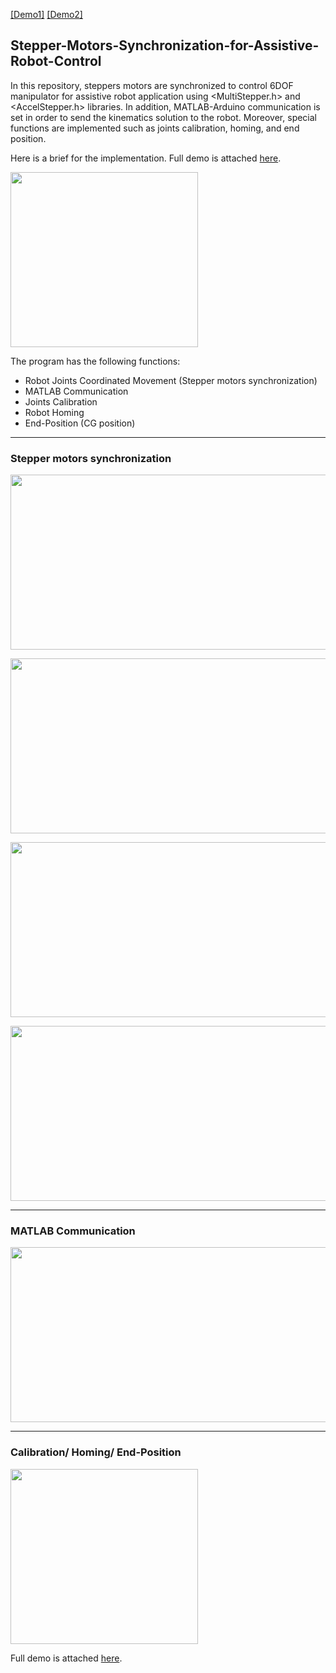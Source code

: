 [[Demo1]](https://youtu.be/Y6f2tksF_T4) [[Demo2]](https://youtu.be/XSTnO-91fX4)
## Stepper-Motors-Synchronization-for-Assistive-Robot-Control
In this repository, steppers motors are synchronized to control 6DOF manipulator for assistive robot application using <MultiStepper.h> and <AccelStepper.h> libraries. In addition, MATLAB-Arduino communication is set in order to send the kinematics solution to the robot. Moreover, special functions are implemented such as joints calibration, homing, and end position. 

Here is a brief for the implementation. Full demo is attached [here](https://youtu.be/Y6f2tksF_T4).
<p align="left"><img src="https://user-images.githubusercontent.com/90580636/146723211-144d0847-4ea3-4b66-bcab-db4f1eefaf8c.gif" width="300" height="280" /></p>

The program has the following functions:
- Robot Joints Coordinated Movement (Stepper motors synchronization)
- MATLAB Communication 
- Joints Calibration 
- Robot Homing
- End-Position (CG position)
---
### Stepper motors synchronization
<p align="left"><img src="https://user-images.githubusercontent.com/90580636/146725925-77ec8972-cf46-4d01-98a0-8cbdc07db349.png" width="600" height="280" /></p>

<p align="left"><img src="https://user-images.githubusercontent.com/90580636/146726017-89908272-9fb9-4716-b5e5-da15ac00d7e5.png" width="600" height="280" /></p>

<p align="left"><img src="https://user-images.githubusercontent.com/90580636/146726140-9b3bd92e-2bbe-46fa-847c-c3bf15bfc9d7.png" width="600" height="280" /></p>

<p align="left"><img src="https://user-images.githubusercontent.com/90580636/146726227-88b03fca-c343-44ad-a44a-9068a954d8c2.png" width="600" height="280" /></p>

---
### MATLAB Communication 
<p align="left"><img src="https://user-images.githubusercontent.com/90580636/146723637-22ea6cf0-3347-450c-9a6e-76ec3276bed3.png" width="600" height="280" /></p>

---
### Calibration/ Homing/ End-Position
<p align="left"><img src="https://user-images.githubusercontent.com/90580636/146724846-0ffd6cbd-042a-4779-8b2d-1b59345f1232.gif" width="300" height="280" /></p>

Full demo is attached [here](https://youtu.be/XSTnO-91fX4).


